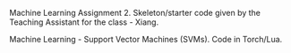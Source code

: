 Machine Learning Assignment 2.
Skeleton/starter code given by the Teaching Assistant for the class - Xiang.

Machine Learning - Support Vector Machines (SVMs). Code in Torch/Lua.
